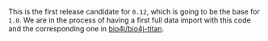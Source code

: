 This is the first release candidate for `0.12`, which is going to be the base for `1.0`. We are in the process of having a first full data import with this code and the corresponding one in [bio4j/bio4j-titan](https://github.com/bio4j/bio4j-titan).
